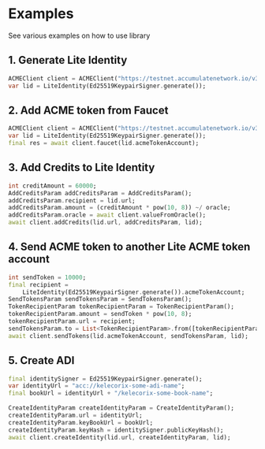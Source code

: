 # Examples

See various examples on how to use library

## 1. Generate Lite Identity

```dart
ACMEClient client = ACMEClient("https://testnet.accumulatenetwork.io/v3");
var lid = LiteIdentity(Ed25519KeypairSigner.generate());
```

## 2. Add ACME token from Faucet

```dart
ACMEClient client = ACMEClient("https://testnet.accumulatenetwork.io/v3");
var lid = LiteIdentity(Ed25519KeypairSigner.generate());
final res = await client.faucet(lid.acmeTokenAccount);
```


## 3. Add Credits to Lite Identity

```dart
int creditAmount = 60000;
AddCreditsParam addCreditsParam = AddCreditsParam();  
addCreditsParam.recipient = lid.url;  
addCreditsParam.amount = (creditAmount * pow(10, 8)) ~/ oracle;  
addCreditsParam.oracle = await client.valueFromOracle();  
await client.addCredits(lid.url, addCreditsParam, lid);
```


## 4. Send ACME token to another Lite ACME token account

```dart
int sendToken = 10000;
final recipient =  
    LiteIdentity(Ed25519KeypairSigner.generate()).acmeTokenAccount;  
SendTokensParam sendTokensParam = SendTokensParam();  
TokenRecipientParam tokenRecipientParam = TokenRecipientParam();  
tokenRecipientParam.amount = sendToken * pow(10, 8);  
tokenRecipientParam.url = recipient;  
sendTokensParam.to = List<TokenRecipientParam>.from([tokenRecipientParam]);  
await client.sendTokens(lid.acmeTokenAccount, sendTokensParam, lid);

```

## 5. Create ADI
```dart
final identitySigner = Ed25519KeypairSigner.generate();  
var identityUrl = "acc://kelecorix-some-adi-name";  
final bookUrl = identityUrl + "/kelecorix-some-book-name";  
  
CreateIdentityParam createIdentityParam = CreateIdentityParam();  
createIdentityParam.url = identityUrl;  
createIdentityParam.keyBookUrl = bookUrl;  
createIdentityParam.keyHash = identitySigner.publicKeyHash();  
await client.createIdentity(lid.url, createIdentityParam, lid);
```

